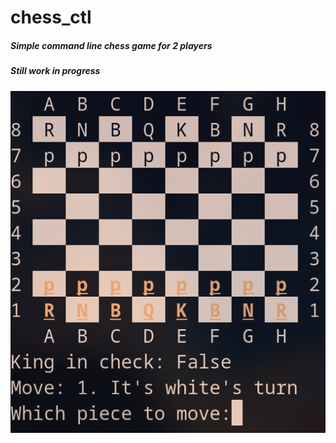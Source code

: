 # chess_ctl
##### Simple command line chess game for 2 players
##### Still work in progress
![](chessgame.png)
